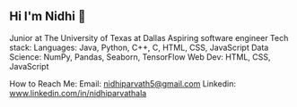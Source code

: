 ## Hi I'm Nidhi 👋
Junior at The University of Texas at Dallas 
Aspiring software engineer
Tech stack:
Languages: Java, Python, C++, C, HTML, CSS, JavaScript
Data Science: NumPy, Pandas, Seaborn, TensorFlow
Web Dev: HTML, CSS, JavaScript



How to Reach Me:
Email: nidhiparvath5@gmail.com
Linkedin: www.linkedin.com/in/nidhiparvathala


<!--
**nidhiparvathala5/nidhiparvathala5** is a ✨ _special_ ✨ repository because its `README.md` (this file) appears on your GitHub profile.

Here are some ideas to get you started:

- 🔭 I’m currently working on ...
- 🌱 I’m currently learning ...
- 👯 I’m looking to collaborate on ...
- 🤔 I’m looking for help with ...
- 💬 Ask me about ...
- 📫 How to reach me: ...
- 😄 Pronouns: ...
- ⚡ Fun fact: ...
-->
